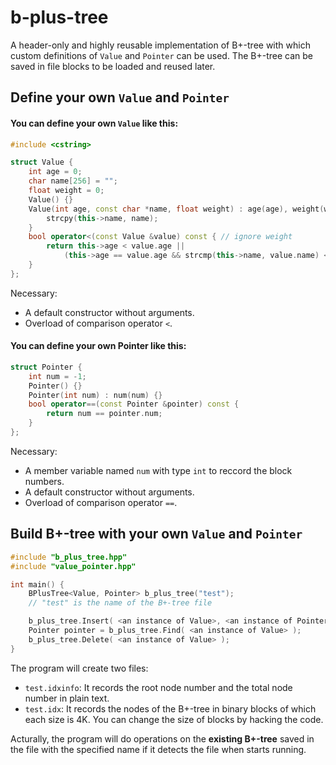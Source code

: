 # b-plus-tree

A header-only and highly reusable implementation of B+-tree with which custom definitions of `Value` and `Pointer` can be used. The B+-tree can be saved in file blocks to be loaded and reused later.

## Define your own `Value` and `Pointer`

#### You can define your own `Value` like this:

```cpp
#include <cstring>

struct Value {
	int age = 0;
	char name[256] = "";
	float weight = 0;
	Value() {}
	Value(int age, const char *name, float weight) : age(age), weight(weight) {
		strcpy(this->name, name);
	}
	bool operator<(const Value &value) const { // ignore weight
		return this->age < value.age ||
			(this->age == value.age && strcmp(this->name, value.name) < 0);
	}
};
```

Necessary:
* A default constructor without arguments.
* Overload of comparison operator `<`.

#### You can define your own Pointer like this:

```cpp
struct Pointer {
	int num = -1;
	Pointer() {}
	Pointer(int num) : num(num) {}
	bool operator==(const Pointer &pointer) const {
		return num == pointer.num;
	}
};
```

Necessary:
* A member variable named `num` with type `int` to reccord the block numbers.
* A default constructor without arguments.
* Overload of comparison operator `==`.

## Build B+-tree with your own `Value` and `Pointer`

```cpp
#include "b_plus_tree.hpp"
#include "value_pointer.hpp"

int main() {
	BPlusTree<Value, Pointer> b_plus_tree("test");
	// "test" is the name of the B+-tree file

	b_plus_tree.Insert( <an instance of Value>, <an instance of Pointer> );
	Pointer pointer = b_plus_tree.Find( <an instance of Value> );
	b_plus_tree.Delete( <an instance of Value> );
}
```

The program will create two files:
* `test.idxinfo`: It records the root node number and the total node number in plain text.
* `test.idx`: It records the nodes of the B+-tree in binary blocks of which each size is 4K. You can change the size of blocks by hacking the code.

Acturally, the program will do operations on the **existing B+-tree** saved in the file with the specified name if it detects the file when starts running.
